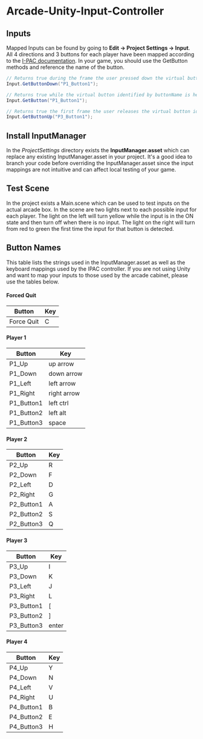 Arcade-Unity-Input-Controller
=============================

## Inputs

Mapped Inputs can be found by going to **Edit -> Project Settings -> Input**.  All 4 directions and 3 buttons for each player have been mapped according to the [I-PAC documentation](http://www.ultimarc.com/ipac2.html).  In your game, you should use the GetButton methods and reference the name of the button.

```csharp
// Returns true during the frame the user pressed down the virtual button identified by buttonName.
Input.GetButtonDown("P1_Button1");

// Returns true while the virtual button identified by buttonName is held down.
Input.GetButton("P1_Button1");

// Returns true the first frame the user releases the virtual button identified by buttonName.
Input.GetButtonUp("P3_Button1");
```
## Install InputManager

In the *ProjectSettings* directory exists the **InputManager.asset** which can replace any existing InputManager.asset in your project.  It's a good idea to branch your code before overriding the InputManager.asset since the input mappings are not intuitive and can affect local testing of your game.

## Test Scene

In the project exists a Main.scene which can be used to test inputs on the actual arcade box.  In the scene are two lights next to each possible input for each player.  The light on the left will turn yellow while the input is in the ON state and then turn off when there is no input.  The light on the right will turn from red to green the first time the input for that button is detected.

## Button Names

This table lists the strings used in the InputManager.asset as well as the keyboard mappings used by the IPAC controller.  If you are not using Unity and want to map your inputs to those used by the arcade cabinet, please use the tables below.

#### Forced Quit

Button     |  Key
-----------|-------
Force Quit | C


#### Player 1

Button     | Key
-----------|-----
P1_Up      | up arrow
P1_Down    | down arrow
P1_Left    | left arrow
P1_Right   | right arrow
P1_Button1 | left ctrl
P1_Button2 | left alt
P1_Button3 | space

#### Player 2

Button     | Key
-----------|-----
P2_Up      | R
P2_Down    | F
P2_Left    | D
P2_Right   | G
P2_Button1 | A
P2_Button2 | S
P2_Button3 | Q

#### Player 3

Button     | Key
-----------|-----
P3_Up      | I
P3_Down    | K
P3_Left    | J
P3_Right   | L
P3_Button1 | [
P3_Button2 | ]
P3_Button3 | enter

#### Player 4

Button     | Key
-----------|-----
P4_Up      | Y
P4_Down    | N
P4_Left    | V
P4_Right   | U
P4_Button1 | B
P4_Button2 | E
P4_Button3 | H
